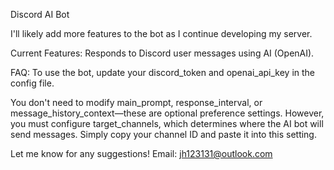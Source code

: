 Discord AI Bot

I'll likely add more features to the bot as I continue developing my server.

Current Features:
Responds to Discord user messages using AI (OpenAI).

FAQ:
To use the bot, update your discord_token and openai_api_key in the config file.

You don't need to modify main_prompt, response_interval, or message_history_context—these are optional preference settings. However, you must configure target_channels, which determines where the AI bot will send messages. Simply copy your channel ID and paste it into this setting.

Let me know for any suggestions!
Email: jh123131@outlook.com
